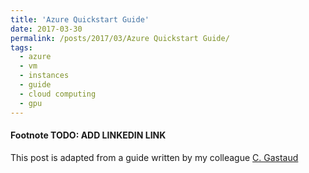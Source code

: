 ```yaml
---
title: 'Azure Quickstart Guide'
date: 2017-03-30
permalink: /posts/2017/03/Azure Quickstart Guide/
tags:
  - azure
  - vm
  - instances
  - guide
  - cloud computing
  - gpu
---
```





#### Footnote TODO: ADD LINKEDIN LINK
This post is adapted from a guide written by my colleague <a href="#">C. Gastaud</a>